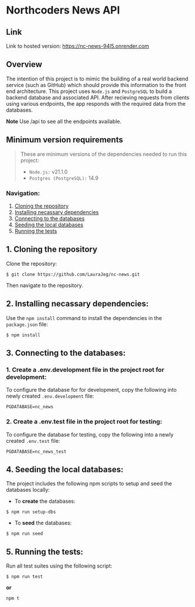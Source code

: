 # Northcoders News API

## Link

Link to hosted version: https://nc-news-94l5.onrender.com 

## Overview

The intention of this project is to mimic the building of a real world backend service (such as GitHub) which should provide this information to the front end architecture.
This project uses `Node.js` and `PostgreSQL` to build a backend database and associated API. After recieving requests from clients using various endpoints, the app responds with the required data from the databases.

**Note** Use /api to see all the endpoints available.


## Minimum version requirements

>These are minimum versions of the dependencies needed to run this project:
>* `Node.js:` v21.1.0
>* `Postgres (PostgreSQL):` 14.9
>

### Navigation:
1. [Cloning the repository](#1-cloning-the-repository)
2. [Installing necassary dependencies](#2-installing-necassary-dependencies)
3. [Connecting to the databases](#3-connecting-to-the-databases)
4. [Seeding the local databases](#4-seeding-the-local-databases)
5. [Running the tests](#5-running-the-tests)

## 1. Cloning the repository

Clone the repository:

```
$ git clone https://github.com/LauraJeg/nc-news.git
```

Then navigate to the repository.


## 2. Installing necassary dependencies:

Use the `npm install` command to install the dependencies in the `package.json` file:

```
$ npm install
```

## 3. Connecting to the databases:

### 1. Create a .env.development file in the project root for development: ###

To configure the database for for development, copy the following into newly created `.env.development` file:

```
PGDATABASE=nc_news
```

### 2. Create a .env.test file in the project root for testing: ###

To configure the database for testing, copy the following into a newly created `.env.test` file:

```
PGDATABASE=nc_news_test
```

## 4. Seeding the local databases:

The project includes the following npm scripts to setup and seed the databases locally:

- To **create** the databases:

```
$ npm run setup-dbs
```

- To **seed** the databases:

```
$ npm run seed
```

## 5. Running the tests:

Run all test suites using the following script:

```
$ npm run test
```

**or**

```
npm t
```


